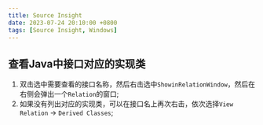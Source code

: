 ```yaml
---
title: Source Insight
date: 2023-07-24 20:10:00 +0800
tags: [Source Insight, Windows]
---
```

## 查看Java中接口对应的实现类

1. 双击选中需要查看的接口名称，然后右击选中`ShowinRelationWindow`，然后在右侧会弹出一个`Relation`的窗口;
2. 如果没有列出对应的实现类，可以在接口名上再次右击，依次选择`View Relation` -> `Derived Classes`;
